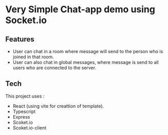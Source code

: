 # Very Simple Chat-app demo using Socket.io

## Features

- User can chat in a room where message will send to the person who is joined in that room.
- User can also chat in global messages, where message is send to all users who are connected to the server.

## Tech

This project uses  : 

- React (using vite for creattion of template).
- Typescript
- Express
- Scoket.io
- Scoket.io-client

